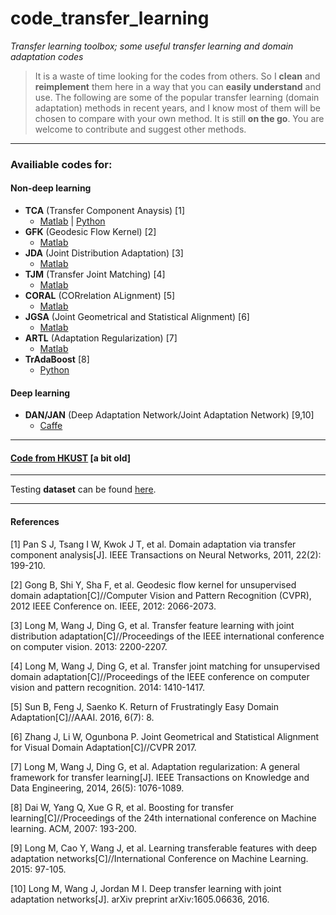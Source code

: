 # code_transfer_learning

*Transfer learning toolbox; some useful transfer learning and domain adaptation codes*

> It is a waste of time looking for the codes from others. So I **clean** and **reimplement** them here in a way that you can **easily understand** and use. The following are some of the popular transfer learning (domain adaptation) methods in recent years, and I know most of them will be chosen to compare with your own method.
> It is still **on the go**. You are welcome to contribute and suggest other methods.

- - -

### Availiable codes for:

#### Non-deep learning

- **TCA** (Transfer Component Anaysis) [1]
	- [Matlab](https://github.com/jindongwang/transferlearning/blob/master/code/MyTCA.m) | [Python](https://github.com/jindongwang/transferlearning/tree/master/code/TCA_python)
- **GFK** (Geodesic Flow Kernel) [2]
	- [Matlab](https://github.com/jindongwang/transferlearning/blob/master/code/MyGFK.m)
- **JDA** (Joint Distribution Adaptation) [3]
	- [Matlab](https://github.com/jindongwang/transferlearning/blob/master/code/MyJDA.m)
- **TJM** (Transfer Joint Matching) [4]
	- [Matlab](https://github.com/jindongwang/transferlearning/blob/master/code/MyTJM.m)
- **CORAL** (CORrelation ALignment) [5]
	- [Matlab](https://github.com/jindongwang/transferlearning/blob/master/code/MyCORAL.m)
- **JGSA** (Joint Geometrical and Statistical Alignment) [6]
	- [Matlab](https://github.com/jindongwang/transferlearning/blob/master/code/MyJGSA.m)
- **ARTL** (Adaptation Regularization) [7]
	- [Matlab](https://github.com/jindongwang/transferlearning/tree/master/code/MyARTL)
- **TrAdaBoost** [8]
	- [Python](https://github.com/chenchiwei/tradaboost)

#### Deep learning

- **DAN/JAN** (Deep Adaptation Network/Joint Adaptation Network) [9,10] 
	- [Caffe](https://github.com/thuml/transfer-caffe)

- - -

#### [Code from HKUST](http://www.cse.ust.hk/TL/) [a bit old]

- - -

Testing **dataset** can be found [here](https://github.com/jindongwang/transferlearning/blob/master/doc/dataset.md).

- - -

#### References

[1] Pan S J, Tsang I W, Kwok J T, et al. Domain adaptation via transfer component analysis[J]. IEEE Transactions on Neural Networks, 2011, 22(2): 199-210.

[2] Gong B, Shi Y, Sha F, et al. Geodesic flow kernel for unsupervised domain adaptation[C]//Computer Vision and Pattern Recognition (CVPR), 2012 IEEE Conference on. IEEE, 2012: 2066-2073.

[3] Long M, Wang J, Ding G, et al. Transfer feature learning with joint distribution adaptation[C]//Proceedings of the IEEE international conference on computer vision. 2013: 2200-2207.

[4] Long M, Wang J, Ding G, et al. Transfer joint matching for unsupervised domain adaptation[C]//Proceedings of the IEEE conference on computer vision and pattern recognition. 2014: 1410-1417.

[5] Sun B, Feng J, Saenko K. Return of Frustratingly Easy Domain Adaptation[C]//AAAI. 2016, 6(7): 8.

[6] Zhang J, Li W, Ogunbona P. Joint Geometrical and Statistical Alignment for Visual Domain Adaptation[C]//CVPR 2017.

[7] Long M, Wang J, Ding G, et al. Adaptation regularization: A general framework for transfer learning[J]. IEEE Transactions on Knowledge and Data Engineering, 2014, 26(5): 1076-1089.

[8] Dai W, Yang Q, Xue G R, et al. Boosting for transfer learning[C]//Proceedings of the 24th international conference on Machine learning. ACM, 2007: 193-200.

[9] Long M, Cao Y, Wang J, et al. Learning transferable features with deep adaptation networks[C]//International Conference on Machine Learning. 2015: 97-105.

[10] Long M, Wang J, Jordan M I. Deep transfer learning with joint adaptation networks[J]. arXiv preprint arXiv:1605.06636, 2016.